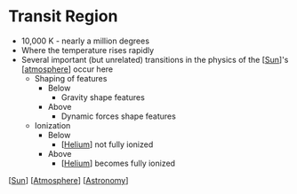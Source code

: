 # Transit Region

- 10,000 K - nearly a million degrees
- Where the temperature rises rapidly
- Several important (but unrelated) transitions in the physics of the [[Sun]]'s [[atmosphere]] occur here
  - Shaping of features
    - Below
      - Gravity shape features
    - Above
      - Dynamic forces shape features
  - Ionization
    - Below
      - [[Helium]] not fully ionized
    - Above
      - [[Helium]] becomes fully ionized

[[Sun]] [[Atmosphere]] [[Astronomy]]

[//begin]: # "Autogenerated link references for markdown compatibility"
[Sun]: sun "Sun"
[atmosphere]: atmosphere "Atmosphere"
[Helium]: helium "Helium"
[Atmosphere]: atmosphere "Atmosphere"
[Astronomy]: astronomy "Astronomy"
[//end]: # "Autogenerated link references"